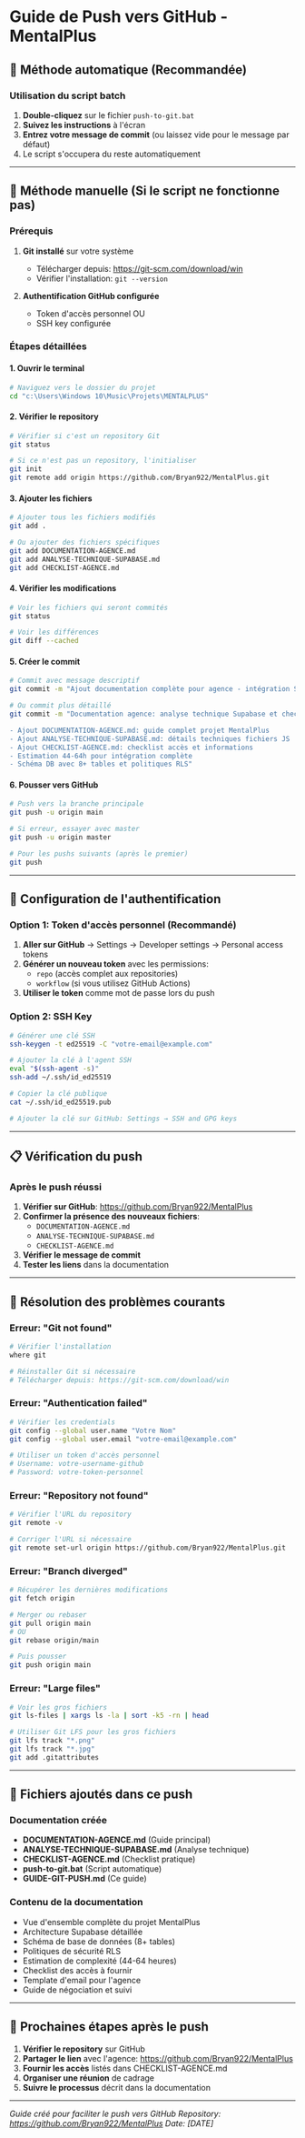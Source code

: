 # Guide de Push vers GitHub - MentalPlus

## 🚀 Méthode automatique (Recommandée)

### Utilisation du script batch
1. **Double-cliquez** sur le fichier `push-to-git.bat`
2. **Suivez les instructions** à l'écran
3. **Entrez votre message de commit** (ou laissez vide pour le message par défaut)
4. Le script s'occupera du reste automatiquement

---

## 🔧 Méthode manuelle (Si le script ne fonctionne pas)

### Prérequis
1. **Git installé** sur votre système
   - Télécharger depuis: https://git-scm.com/download/win
   - Vérifier l'installation: `git --version`

2. **Authentification GitHub configurée**
   - Token d'accès personnel OU
   - SSH key configurée

### Étapes détaillées

#### 1. Ouvrir le terminal
```bash
# Naviguez vers le dossier du projet
cd "c:\Users\Windows 10\Music\Projets\MENTALPLUS"
```

#### 2. Vérifier le repository
```bash
# Vérifier si c'est un repository Git
git status

# Si ce n'est pas un repository, l'initialiser
git init
git remote add origin https://github.com/Bryan922/MentalPlus.git
```

#### 3. Ajouter les fichiers
```bash
# Ajouter tous les fichiers modifiés
git add .

# Ou ajouter des fichiers spécifiques
git add DOCUMENTATION-AGENCE.md
git add ANALYSE-TECHNIQUE-SUPABASE.md
git add CHECKLIST-AGENCE.md
```

#### 4. Vérifier les modifications
```bash
# Voir les fichiers qui seront commités
git status

# Voir les différences
git diff --cached
```

#### 5. Créer le commit
```bash
# Commit avec message descriptif
git commit -m "Ajout documentation complète pour agence - intégration Supabase"

# Ou commit plus détaillé
git commit -m "Documentation agence: analyse technique Supabase et checklist intégration

- Ajout DOCUMENTATION-AGENCE.md: guide complet projet MentalPlus
- Ajout ANALYSE-TECHNIQUE-SUPABASE.md: détails techniques fichiers JS
- Ajout CHECKLIST-AGENCE.md: checklist accès et informations
- Estimation 44-64h pour intégration complète
- Schéma DB avec 8+ tables et politiques RLS"
```

#### 6. Pousser vers GitHub
```bash
# Push vers la branche principale
git push -u origin main

# Si erreur, essayer avec master
git push -u origin master

# Pour les pushs suivants (après le premier)
git push
```

---

## 🔐 Configuration de l'authentification

### Option 1: Token d'accès personnel (Recommandé)
1. **Aller sur GitHub** → Settings → Developer settings → Personal access tokens
2. **Générer un nouveau token** avec les permissions:
   - `repo` (accès complet aux repositories)
   - `workflow` (si vous utilisez GitHub Actions)
3. **Utiliser le token** comme mot de passe lors du push

### Option 2: SSH Key
```bash
# Générer une clé SSH
ssh-keygen -t ed25519 -C "votre-email@example.com"

# Ajouter la clé à l'agent SSH
eval "$(ssh-agent -s)"
ssh-add ~/.ssh/id_ed25519

# Copier la clé publique
cat ~/.ssh/id_ed25519.pub

# Ajouter la clé sur GitHub: Settings → SSH and GPG keys
```

---

## 📋 Vérification du push

### Après le push réussi
1. **Vérifier sur GitHub**: https://github.com/Bryan922/MentalPlus
2. **Confirmer la présence des nouveaux fichiers**:
   - `DOCUMENTATION-AGENCE.md`
   - `ANALYSE-TECHNIQUE-SUPABASE.md`
   - `CHECKLIST-AGENCE.md`
3. **Vérifier le message de commit**
4. **Tester les liens** dans la documentation

---

## 🚨 Résolution des problèmes courants

### Erreur: "Git not found"
```bash
# Vérifier l'installation
where git

# Réinstaller Git si nécessaire
# Télécharger depuis: https://git-scm.com/download/win
```

### Erreur: "Authentication failed"
```bash
# Vérifier les credentials
git config --global user.name "Votre Nom"
git config --global user.email "votre-email@example.com"

# Utiliser un token d'accès personnel
# Username: votre-username-github
# Password: votre-token-personnel
```

### Erreur: "Repository not found"
```bash
# Vérifier l'URL du repository
git remote -v

# Corriger l'URL si nécessaire
git remote set-url origin https://github.com/Bryan922/MentalPlus.git
```

### Erreur: "Branch diverged"
```bash
# Récupérer les dernières modifications
git fetch origin

# Merger ou rebaser
git pull origin main
# OU
git rebase origin/main

# Puis pousser
git push origin main
```

### Erreur: "Large files"
```bash
# Voir les gros fichiers
git ls-files | xargs ls -la | sort -k5 -rn | head

# Utiliser Git LFS pour les gros fichiers
git lfs track "*.png"
git lfs track "*.jpg"
git add .gitattributes
```

---

## 📁 Fichiers ajoutés dans ce push

### Documentation créée
- **DOCUMENTATION-AGENCE.md** (Guide principal)
- **ANALYSE-TECHNIQUE-SUPABASE.md** (Analyse technique)
- **CHECKLIST-AGENCE.md** (Checklist pratique)
- **push-to-git.bat** (Script automatique)
- **GUIDE-GIT-PUSH.md** (Ce guide)

### Contenu de la documentation
- Vue d'ensemble complète du projet MentalPlus
- Architecture Supabase détaillée
- Schéma de base de données (8+ tables)
- Politiques de sécurité RLS
- Estimation de complexité (44-64 heures)
- Checklist des accès à fournir
- Template d'email pour l'agence
- Guide de négociation et suivi

---

## 🎯 Prochaines étapes après le push

1. **Vérifier le repository** sur GitHub
2. **Partager le lien** avec l'agence: https://github.com/Bryan922/MentalPlus
3. **Fournir les accès** listés dans CHECKLIST-AGENCE.md
4. **Organiser une réunion** de cadrage
5. **Suivre le processus** décrit dans la documentation

---

*Guide créé pour faciliter le push vers GitHub*
*Repository: https://github.com/Bryan922/MentalPlus*
*Date: [DATE]*
